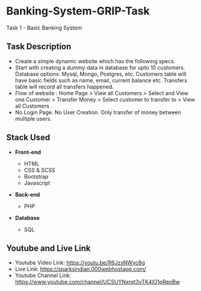 # Banking-System-GRIP-Task
Task 1 - Basic Banking System 

## Task Description
* Create a simple dynamic website which has the following specs.
* Start with creating a dummy data in database for upto 10 customers. Database options: Mysql, Mongo, Postgres, etc. Customers table will have basic fields such as name, email, current balance etc. Transfers table will record all transfers happened.
* Flow of website : Home Page > View all Customers > Select and View one Customer > Transfer Money > Select customer to transfer to > View all Customers .
* No Login Page. No User Creation. Only transfer of money between multiple users.

## Stack Used
* **Front-end**
  * HTML
  * CSS & SCSS
  * Bootstrap
  * Javascript

* **Back-end**
  * PHP

* **Database**
  * SQL

## Youtube and Live Link
* Youtube Video Link: https://youtu.be/R6JzsNWvc8g
* Live Link: https://sparksindian.000webhostapp.com/
* Youtube Channel Link: https://www.youtube.com/channel/UCSUYNxrqt3vTK4lO1pReoBw
